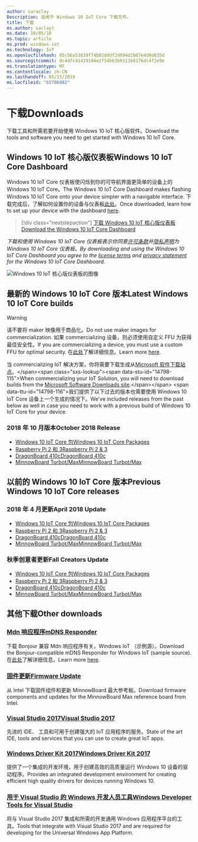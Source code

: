 ```yaml
---
author: saraclay
Description: 适用于 Windows 10 IoT Core 下载文件。
title: 下载
ms.author: saclayt
ms.date: 10/05/18
ms.topic: article
ms.prod: windows-iot
ms.technology: IoT
ms.openlocfilehash: 85c56a53839f74b02dddf2d094d2b07e4d8d635d
ms.sourcegitcommit: dc4dfc41419104e2f54b63b931168176dc4f2e9e
ms.translationtype: MT
ms.contentlocale: zh-CN
ms.lasthandoff: 05/15/2019
ms.locfileid: "65706082"
---
```

# <a name="downloads"></a><span data-ttu-id="14798-103">下载</span><span class="sxs-lookup"><span data-stu-id="14798-103">Downloads</span></span>
<span data-ttu-id="14798-104">下载工具和所需若要开始使用 Windows 10 IoT 核心版软件。</span><span class="sxs-lookup"><span data-stu-id="14798-104">Download the tools and software you need to get started with Windows 10 IoT Core.</span></span>

## <a name="windows-10-iot-core-dashboard"></a><span data-ttu-id="14798-105">Windows 10 IoT 核心版仪表板</span><span class="sxs-lookup"><span data-stu-id="14798-105">Windows 10 IoT Core Dashboard</span></span>

<span data-ttu-id="14798-106">Windows 10 IoT Core 仪表板使闪烁到你的可导航界面更简单的设备上的 Windows 10 IoT Core。</span><span class="sxs-lookup"><span data-stu-id="14798-106">The Windows 10 IoT Core Dashboard makes flashing Windows 10 IoT Core onto your device simpler with a navigable interface.</span></span> <span data-ttu-id="14798-107">下载完成后，了解如何设置你的设备与仪表板[此处](https://docs.microsoft.com/en-gb/windows/iot-core/tutorials/quickstarter/devicesetup#using-the-iot-dashboard-raspberry-pi-minnowboard-nxp)。</span><span class="sxs-lookup"><span data-stu-id="14798-107">Once downloaded, learn how to set up your device with the dashboard [here](https://docs.microsoft.com/en-gb/windows/iot-core/tutorials/quickstarter/devicesetup#using-the-iot-dashboard-raspberry-pi-minnowboard-nxp).</span></span>

> [!div class="nextstepaction"]
> [<span data-ttu-id="14798-108">下载 Windows 10 IoT 核心版仪表板</span><span class="sxs-lookup"><span data-stu-id="14798-108">Download the Windows 10 IoT Core Dashboard</span></span>](http://go.microsoft.com/fwlink/?LinkID=708576)

<span data-ttu-id="14798-109">_下载和使用 Windows 10 IoT Core 仪表板表示你同意[许可条款](http://go.microsoft.com/fwlink/?LinkID=703960&clcid=0x4809)并[隐私声明](http://go.microsoft.com/fwlink/?LinkId=521839)为 Windows 10 IoT Core 仪表板。_</span><span class="sxs-lookup"><span data-stu-id="14798-109">_By downloading and using the Windows 10 IoT Core Dashboard you agree to the [license terms](http://go.microsoft.com/fwlink/?LinkID=703960&clcid=0x4809) and [privacy statement](http://go.microsoft.com/fwlink/?LinkId=521839) for the Windows 10 IoT Core Dashboard._</span></span>

![Windows 10 IoT 核心版仪表板的图像](media/IoTDashboard/DASHBOARD-800x450.jpg)

## <a name="latest-windows-10-iot-core-builds"></a><span data-ttu-id="14798-111">最新的 Windows 10 IoT Core 版本</span><span class="sxs-lookup"><span data-stu-id="14798-111">Latest Windows 10 IoT Core builds</span></span>

> [!WARNING]
> <span data-ttu-id="14798-112">请不要将 maker 映像用于商品化。</span><span class="sxs-lookup"><span data-stu-id="14798-112">Do not use maker images for commercialization.</span></span> <span data-ttu-id="14798-113">如果 commercializing 设备，则必须使用自定义 FFU 为获得最佳安全性。</span><span class="sxs-lookup"><span data-stu-id="14798-113">If you are commercializing a device, you must use a custom FFU for optimal security.</span></span> <span data-ttu-id="14798-114">在[此处](https://docs.microsoft.com/en-us/windows-hardware/manufacture/iot/iot-core-manufacturing-guide)了解详细信息。</span><span class="sxs-lookup"><span data-stu-id="14798-114">Learn more [here](https://docs.microsoft.com/en-us/windows-hardware/manufacture/iot/iot-core-manufacturing-guide).</span></span>

<span data-ttu-id="14798-115">当 commercializing IoT 解决方案，你将需要下载生成从[Microsoft 软件下载站点](https://www.microsoft.com/en-us/software-download/windows10IoTCore#!)。</span><span class="sxs-lookup"><span data-stu-id="14798-115">When commercializing your IoT Solution, you will need to download builds from the [Microsoft Software Downloads site](https://www.microsoft.com/en-us/software-download/windows10IoTCore#!).</span></span> <span data-ttu-id="14798-116">我们提供了以下过去的版本也需要使用 Windows 10 IoT Core 设备上一个生成的情况下。</span><span class="sxs-lookup"><span data-stu-id="14798-116">We've included releases from the past below as well in case you need to work with a previous build of Windows 10 IoT Core for your device.</span></span> 

### <a name="october-2018-release"></a><span data-ttu-id="14798-117">2018 年 10 月版本</span><span class="sxs-lookup"><span data-stu-id="14798-117">October 2018 Release</span></span>

* [<span data-ttu-id="14798-118">Windows 10 IoT Core 包</span><span class="sxs-lookup"><span data-stu-id="14798-118">Windows 10 IoT Core Packages</span></span>](https://www.microsoft.com/en-us/software-download/windows10IoTCore#!)
* [<span data-ttu-id="14798-119">Raspberry Pi 2 和 3</span><span class="sxs-lookup"><span data-stu-id="14798-119">Raspberry Pi 2 & 3</span></span>](https://go.microsoft.com/fwlink/?LinkId=846058)
* [<span data-ttu-id="14798-120">DragonBoard 410c</span><span class="sxs-lookup"><span data-stu-id="14798-120">DragonBoard 410c</span></span>](https://go.microsoft.com/fwlink/?LinkId=846059)
* [<span data-ttu-id="14798-121">MinnowBoard Turbot/Max</span><span class="sxs-lookup"><span data-stu-id="14798-121">MinnowBoard Turbot/Max</span></span>](https://go.microsoft.com/fwlink/?linkid=846057)


## <a name="previous-windows-10-iot-core-releases"></a><span data-ttu-id="14798-122">以前的 Windows 10 IoT Core 版本</span><span class="sxs-lookup"><span data-stu-id="14798-122">Previous Windows 10 IoT Core releases</span></span>

### <a name="april-2018-update"></a><span data-ttu-id="14798-123">2018 年 4 月更新</span><span class="sxs-lookup"><span data-stu-id="14798-123">April 2018 Update</span></span>

* [<span data-ttu-id="14798-124">Windows 10 IoT Core 包</span><span class="sxs-lookup"><span data-stu-id="14798-124">Windows 10 IoT Core Packages</span></span>](https://software-download.microsoft.com/download/pr/17134.1.180410-1804.rs4_release_amd64fre_IOTCORE_PACKAGES.iso)
* [<span data-ttu-id="14798-125">Raspberry Pi 2 和 3</span><span class="sxs-lookup"><span data-stu-id="14798-125">Raspberry Pi 2 & 3</span></span>](https://software-download.microsoft.com/download/pr/17134.1.180410-1804.rs4_release_amd64fre_IOTCORE_RPi.iso)
* [<span data-ttu-id="14798-126">DragonBoard 410c</span><span class="sxs-lookup"><span data-stu-id="14798-126">DragonBoard 410c</span></span>](https://software-download.microsoft.com/download/pr/17134.1.180410-1804.rs4_release_amd64fre_IOTCORE_QCDB410C.iso)
* [<span data-ttu-id="14798-127">MinnowBoard Turbot/Max</span><span class="sxs-lookup"><span data-stu-id="14798-127">MinnowBoard Turbot/Max</span></span>](https://software-download.microsoft.com/download/pr/17134.1.180410-1804.rs4_release_amd64fre_IOTCORE_MBM.iso)


### <a name="fall-creators-update"></a><span data-ttu-id="14798-128">秋季创意者更新</span><span class="sxs-lookup"><span data-stu-id="14798-128">Fall Creators Update</span></span>

* [<span data-ttu-id="14798-129">Windows 10 IoT Core 包</span><span class="sxs-lookup"><span data-stu-id="14798-129">Windows 10 IoT Core Packages</span></span>](https://software-download.microsoft.com/download/pr/16299.15.170928-1534.rs3_release_amd64fre_IOTCORE_PACKAGES.iso)
* [<span data-ttu-id="14798-130">Raspberry Pi 2 和 3</span><span class="sxs-lookup"><span data-stu-id="14798-130">Raspberry Pi 2 & 3</span></span>](http://download.microsoft.com/download/9/6/2/9629C69B-02B8-4A82-A4C8-860D6E880C66/16299.15.170928-1534.rs3_release_amd64fre_IOTCORE_RPi.iso)
* [<span data-ttu-id="14798-131">DragonBoard 410c</span><span class="sxs-lookup"><span data-stu-id="14798-131">DragonBoard 410c</span></span>](http://download.microsoft.com/download/1/0/C/10CAECC2-3B60-45BF-BF0D-D0BACF4072E5/16299.15.170928-1534.rs3_release_amd64fre_IOTCORE_QCDB410C.iso)
* [<span data-ttu-id="14798-132">MinnowBoard Turbot/Max</span><span class="sxs-lookup"><span data-stu-id="14798-132">MinnowBoard Turbot/Max</span></span>](http://download.microsoft.com/download/5/F/9/5F917B68-020E-4993-A972-F1A7038510CF/16299.15.170928-1534.rs3_release_amd64fre_IOTCORE_MBM.iso)


## <a name="other-downloads"></a><span data-ttu-id="14798-133">其他下载</span><span class="sxs-lookup"><span data-stu-id="14798-133">Other downloads</span></span>

### <a name="mdns-responderhttpsgomicrosoftcomfwlinklinkid2077676"></a>[<span data-ttu-id="14798-134">Mdn 响应程序</span><span class="sxs-lookup"><span data-stu-id="14798-134">mDNS Responder</span></span>](https://go.microsoft.com/fwlink/?linkid=2077676)
<span data-ttu-id="14798-135">下载 Bonjour 兼容 Mdn 响应程序有关，Windows IoT （示例源）。</span><span class="sxs-lookup"><span data-stu-id="14798-135">Download the Bonjour-compatible mDNS Responder for Windows IoT (sample source).</span></span> <span data-ttu-id="14798-136">在[此处](mDNS.md)了解详细信息。</span><span class="sxs-lookup"><span data-stu-id="14798-136">Learn more [here](mDNS.md).</span></span>

### <a name="firmware-updatehttpfirmwareintelcomprojectsminnowboard-max"></a>[<span data-ttu-id="14798-137">固件更新</span><span class="sxs-lookup"><span data-stu-id="14798-137">Firmware Update</span></span>](http://firmware.intel.com/projects/minnowboard-max)
<span data-ttu-id="14798-138">从 Intel 下载固件组件和更新 MinnowBoard 最大参考板。</span><span class="sxs-lookup"><span data-stu-id="14798-138">Download firmware components and updates for the MinnowBoard Max reference board from Intel.</span></span>

### <a name="visual-studio-2017httpswwwvisualstudiocomdownloads"></a>[<span data-ttu-id="14798-139">Visual Studio 2017</span><span class="sxs-lookup"><span data-stu-id="14798-139">Visual Studio 2017</span></span>](https://www.visualstudio.com/downloads/)
<span data-ttu-id="14798-140">先进的 IDE、 工具和可用于创建强大的 IoT 应用程序的服务。</span><span class="sxs-lookup"><span data-stu-id="14798-140">State of the art IDE, tools and services that you can use to create great IoT apps.</span></span>

### <a name="windows-driver-kit-2017httpsmsdnmicrosoftcomwindowshardwarehh852365aspx"></a>[<span data-ttu-id="14798-141">Windows Driver Kit 2017</span><span class="sxs-lookup"><span data-stu-id="14798-141">Windows Driver Kit 2017</span></span>](https://msdn.microsoft.com/windows/hardware/hh852365.aspx)
<span data-ttu-id="14798-142">提供了一个集成的开发环境，用于创建高效的高质量运行 Windows 10 设备的驱动程序。</span><span class="sxs-lookup"><span data-stu-id="14798-142">Provides an integrated development environment for creating efficient high quality drivers for devices running Windows 10.</span></span>

### <a name="windows-developer-tools-for-visual-studiohttpsdevwindowscomen-usdownloads"></a>[<span data-ttu-id="14798-143">用于 Visual Studio 的 Windows 开发人员工具</span><span class="sxs-lookup"><span data-stu-id="14798-143">Windows Developer Tools for Visual Studio</span></span>](https://dev.windows.com/en-us/downloads)
<span data-ttu-id="14798-144">将与 Visual Studio 2017 集成和所需的开发通用 Windows 应用程序平台的工具。</span><span class="sxs-lookup"><span data-stu-id="14798-144">Tools that integrate with Visual Studio 2017 and are required for developing for the Universal Windows App Platform.</span></span> 

